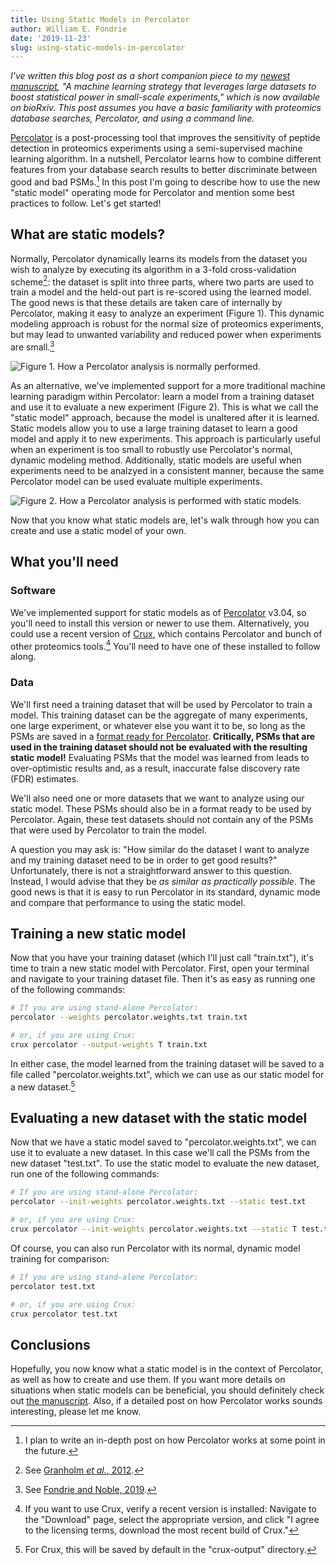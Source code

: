 ```yaml
---
title: Using Static Models in Percolator
author: William E. Fondrie
date: '2019-11-23'
slug: using-static-models-in-percolator
---
```


*I've written this blog post as a short companion piece to my [newest manuscript](https://doi.org/10.1101/849331), "A machine learning strategy that leverages large datasets to boost statistical power in small-scale experiments," which is now available on bioRxiv. This post assumes you have a basic familiarity with proteomics database searches, Percolator, and using a command line.*

[Percolator](http://percolator.ms) is a post-processing tool that improves the sensitivity of peptide detection in proteomics experiments using a semi-supervised machine learning algorithm. In a nutshell, Percolator learns how to combine different features from your database search results to better discriminate between good and bad PSMs.[^1] In this post I'm going to describe how to use the new "static model" operating mode for Percolator and mention some best practices to follow. Let's get started!

[^1]: I plan to write an in-depth post on how Percolator works at some point in the future.

## What are static models?
Normally, Percolator dynamically learns its models from the dataset you wish to analyze by executing its algorithm in a 3-fold cross-validation scheme[^2]: the dataset is split into three parts, where two parts are used to train a model and the held-out part is re-scored using the learned model. The good news is that these details are taken care of internally by Percolator, making it easy to analyze an experiment (Figure 1). This dynamic modeling approach is robust for the normal size of proteomics experiments, but may lead to unwanted variability and reduced power when experiments are small.[^3]

[^2]: See [Granholm *et al.*, 2012](https://doi.org/10.1186/1471-2105-13-S16-S3).
[^3]: See [Fondrie and Noble, 2019](https://doi.org/10.1101/849331).

![*Figure 1. How a Percolator analysis is normally performed.*](/images/std_percolator.svg)  

As an alternative, we've implemented support for a more traditional machine learning paradigm within Percolator: learn a model from a training dataset and use it to evaluate a new experiment (Figure 2). This is what we call the "static model" approach, because the model is unaltered after it is learned. Static models allow you to use a large training dataset to learn a good model and apply it to new experiments. This approach is particularly useful when an experiment is too small to robustly use Percolator's normal, dynamic modeling method. Additionally, static models are useful when experiments need to be analzyed in a consistent manner, because the same Percolator model can be used evaluate multiple experiments.

![*Figure 2. How a Percolator analysis is performed with static models.*](/images/static_percolator.svg)

Now that you know what static models are, let's walk through how you can create and use a static model of your own.

## What you'll need

### Software
We've implemented support for static models as of [Percolator](http://percolator.ms) v3.04, so you'll need to install this version or newer to use them. Alternatively, you could use a recent version of [Crux](http://crux.ms), which contains Percolator and bunch of other proteomics tools.[^4] You'll need to have one of these installed to follow along.

[^4]: If you want to use Crux, verify a recent version is installed: Navigate to the "Download" page, select the appropriate version, and click "I agree to the licensing terms, download the most recent build of Crux."

### Data
We'll first need a training dataset that will be used by Percolator to train a model. This training dataset can be the aggregate of many experiments, one large experiment, or whatever else you want it to be, so long as the PSMs are saved in a [format ready for Percolator](https://github.com/percolator/percolator/wiki/Interface). **Critically, PSMs that are used in the training dataset should not be evaluated with the resulting static model!** Evaluating PSMs that the model was learned from leads to over-optimistic results and, as a result, inaccurate false discovery rate (FDR) estimates.

We'll also need one or more datasets that we want to analyze using our static model. These PSMs should also be in a format ready to be used by Percolator. Again, these test datasets should not contain any of the PSMs that were used by Percolator to train the model.

A question you may ask is: "How similar do the dataset I want to analyze and my training dataset need to be in order to get good results?" Unfortunately, there is not a straightforward answer to this question. Instead, I would advise that they be *as similar as practically possible*. The good news is that it is easy to run Percolator in its standard, dynamic mode and compare that performance to using the static model.

## Training a new static model  
Now that you have your training dataset (which I'll just call "train.txt"), it's time to train a new static model with Percolator. First, open your terminal and navigate to your training dataset file. Then it's as easy as running one of the following commands:

```bash
# If you are using stand-alone Percolator:
percolator --weights percolator.weights.txt train.txt

# or, if you are using Crux:
crux percolator --output-weights T train.txt
```

In either case, the model learned from the training dataset will be saved to a file called "percolator.weights.txt", which we can use as our static model for a new dataset.[^5]

[^5]: For Crux, this will be saved by default in the "crux-output" directory.

## Evaluating a new dataset with the static model
Now that we have a static model saved to "percolator.weights.txt", we can use it to evaluate a new dataset. In this case we'll call the PSMs from the new dataset "test.txt". To use the static model to evaluate the new dataset, run one of the following commands:

```bash
# If you are using stand-alone Percolator:
percolator --init-weights percolator.weights.txt --static test.txt

# or, if you are using Crux:
crux percolator --init-weights percolator.weights.txt --static T test.txt
```

Of course, you can also run Percolator with its normal, dynamic model training for comparison:
```bash
# If you are using stand-alone Percolator:
percolator test.txt

# or, if you are using Crux:
crux percolator test.txt
```

## Conclusions
Hopefully, you now know what a static model is in the context of Percolator, as well as how to create and use them. If you want more details on situations when static models can be beneficial, you should definitely check out [the manuscript](https://doi.org/10.1101/849331). Also, if a detailed post on how Percolator works sounds interesting, please let me know.

